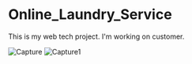 # Online_Laundry_Service
This is my web tech project. I'm working on customer.

![Capture](https://user-images.githubusercontent.com/97046016/201331429-dadab12f-a215-4794-b96c-d54851a6abbc.JPG)
![Capture1](https://user-images.githubusercontent.com/97046016/201331855-66813f96-4198-4fb3-9f8c-e31c5a963a2a.JPG)
